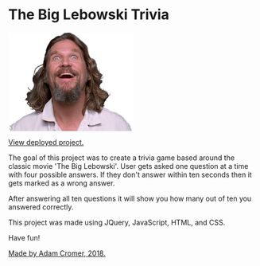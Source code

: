 # The Big Lebowski Trivia 

<img src="assets/images/bigdude.png" width="50%" align="center">

[View deployed project.](https://adamcromer.github.io/Trivia-Game/)

The goal of this project was to create a trivia game based around the classic movie 'The Big Lebowski'. User gets asked one question at a time with four possible answers. If they don't answer within ten seconds then it gets marked as a wrong answer. 

After answering all ten questions it will show you how many out of ten you answered correctly.

This project was made using JQuery, JavaScript, HTML, and CSS.

Have fun!

[Made by Adam Cromer, 2018.](http://www.adamcromer.com)
